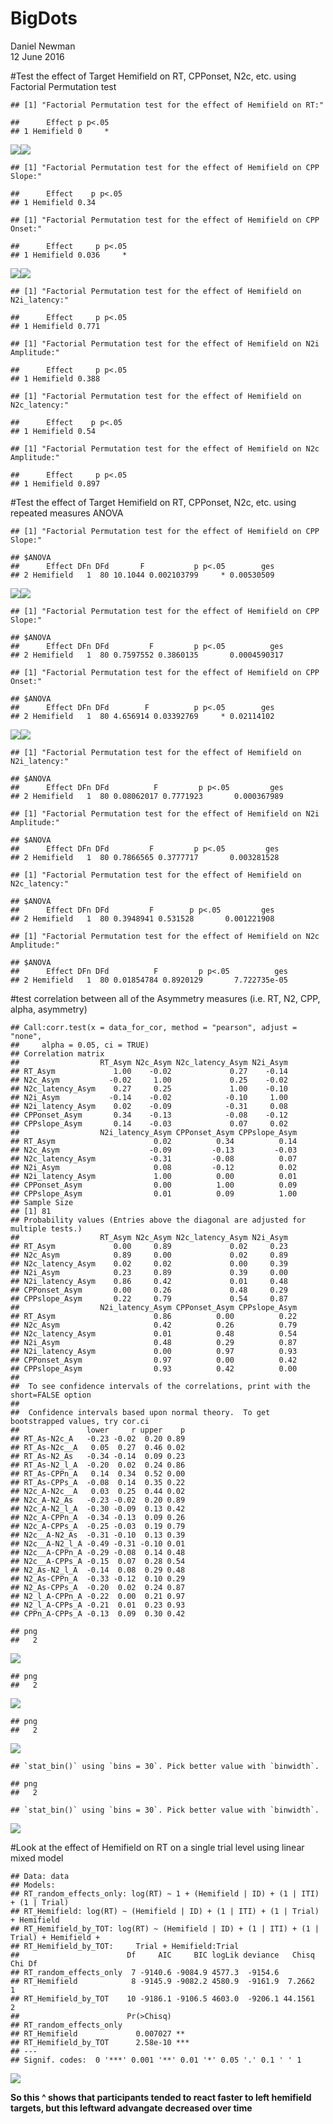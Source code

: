 # BigDots
Daniel Newman  
12 June 2016  




#Test the effect of Target Hemifield on RT, CPPonset, N2c, etc. using Factorial Permutation test

```
## [1] "Factorial Permutation test for the effect of Hemifield on RT:"
```

```
##      Effect p p<.05
## 1 Hemifield 0     *
```

![](markdown_BigDots_files/figure-html/unnamed-chunk-1-1.png)<!-- -->![](markdown_BigDots_files/figure-html/unnamed-chunk-1-2.png)<!-- -->

```
## [1] "Factorial Permutation test for the effect of Hemifield on CPP Slope:"
```

```
##      Effect    p p<.05
## 1 Hemifield 0.34
```

```
## [1] "Factorial Permutation test for the effect of Hemifield on CPP Onset:"
```

```
##      Effect     p p<.05
## 1 Hemifield 0.036     *
```

![](markdown_BigDots_files/figure-html/unnamed-chunk-1-3.png)<!-- -->![](markdown_BigDots_files/figure-html/unnamed-chunk-1-4.png)<!-- -->

```
## [1] "Factorial Permutation test for the effect of Hemifield on N2i_latency:"
```

```
##      Effect     p p<.05
## 1 Hemifield 0.771
```

```
## [1] "Factorial Permutation test for the effect of Hemifield on N2i Amplitude:"
```

```
##      Effect     p p<.05
## 1 Hemifield 0.388
```

```
## [1] "Factorial Permutation test for the effect of Hemifield on N2c_latency:"
```

```
##      Effect    p p<.05
## 1 Hemifield 0.54
```

```
## [1] "Factorial Permutation test for the effect of Hemifield on N2c Amplitude:"
```

```
##      Effect     p p<.05
## 1 Hemifield 0.897
```


#Test the effect of Target Hemifield on RT, CPPonset, N2c, etc. using repeated measures ANOVA

```
## [1] "Factorial Permutation test for the effect of Hemifield on CPP Slope:"
```

```
## $ANOVA
##      Effect DFn DFd       F           p p<.05        ges
## 2 Hemifield   1  80 10.1044 0.002103799     * 0.00530509
```

![](markdown_BigDots_files/figure-html/unnamed-chunk-2-1.png)<!-- -->![](markdown_BigDots_files/figure-html/unnamed-chunk-2-2.png)<!-- -->

```
## [1] "Factorial Permutation test for the effect of Hemifield on CPP Slope:"
```

```
## $ANOVA
##      Effect DFn DFd         F         p p<.05          ges
## 2 Hemifield   1  80 0.7597552 0.3860135       0.0004590317
```

```
## [1] "Factorial Permutation test for the effect of Hemifield on CPP Onset:"
```

```
## $ANOVA
##      Effect DFn DFd        F          p p<.05        ges
## 2 Hemifield   1  80 4.656914 0.03392769     * 0.02114102
```

![](markdown_BigDots_files/figure-html/unnamed-chunk-2-3.png)<!-- -->![](markdown_BigDots_files/figure-html/unnamed-chunk-2-4.png)<!-- -->

```
## [1] "Factorial Permutation test for the effect of Hemifield on N2i_latency:"
```

```
## $ANOVA
##      Effect DFn DFd          F         p p<.05         ges
## 2 Hemifield   1  80 0.08062017 0.7771923       0.000367989
```

```
## [1] "Factorial Permutation test for the effect of Hemifield on N2i Amplitude:"
```

```
## $ANOVA
##      Effect DFn DFd         F         p p<.05         ges
## 2 Hemifield   1  80 0.7866565 0.3777717       0.003281528
```

```
## [1] "Factorial Permutation test for the effect of Hemifield on N2c_latency:"
```

```
## $ANOVA
##      Effect DFn DFd         F        p p<.05         ges
## 2 Hemifield   1  80 0.3948941 0.531528       0.001221908
```

```
## [1] "Factorial Permutation test for the effect of Hemifield on N2c Amplitude:"
```

```
## $ANOVA
##      Effect DFn DFd          F         p p<.05          ges
## 2 Hemifield   1  80 0.01854784 0.8920129       7.722735e-05
```




#test correlation between all of the Asymmetry measures (i.e. RT, N2, CPP, alpha, asymmetry) 

```
## Call:corr.test(x = data_for_cor, method = "pearson", adjust = "none", 
##     alpha = 0.05, ci = TRUE)
## Correlation matrix 
##                  RT_Asym N2c_Asym N2c_latency_Asym N2i_Asym
## RT_Asym             1.00    -0.02             0.27    -0.14
## N2c_Asym           -0.02     1.00             0.25    -0.02
## N2c_latency_Asym    0.27     0.25             1.00    -0.10
## N2i_Asym           -0.14    -0.02            -0.10     1.00
## N2i_latency_Asym    0.02    -0.09            -0.31     0.08
## CPPonset_Asym       0.34    -0.13            -0.08    -0.12
## CPPslope_Asym       0.14    -0.03             0.07     0.02
##                  N2i_latency_Asym CPPonset_Asym CPPslope_Asym
## RT_Asym                      0.02          0.34          0.14
## N2c_Asym                    -0.09         -0.13         -0.03
## N2c_latency_Asym            -0.31         -0.08          0.07
## N2i_Asym                     0.08         -0.12          0.02
## N2i_latency_Asym             1.00          0.00          0.01
## CPPonset_Asym                0.00          1.00          0.09
## CPPslope_Asym                0.01          0.09          1.00
## Sample Size 
## [1] 81
## Probability values (Entries above the diagonal are adjusted for multiple tests.) 
##                  RT_Asym N2c_Asym N2c_latency_Asym N2i_Asym
## RT_Asym             0.00     0.89             0.02     0.23
## N2c_Asym            0.89     0.00             0.02     0.89
## N2c_latency_Asym    0.02     0.02             0.00     0.39
## N2i_Asym            0.23     0.89             0.39     0.00
## N2i_latency_Asym    0.86     0.42             0.01     0.48
## CPPonset_Asym       0.00     0.26             0.48     0.29
## CPPslope_Asym       0.22     0.79             0.54     0.87
##                  N2i_latency_Asym CPPonset_Asym CPPslope_Asym
## RT_Asym                      0.86          0.00          0.22
## N2c_Asym                     0.42          0.26          0.79
## N2c_latency_Asym             0.01          0.48          0.54
## N2i_Asym                     0.48          0.29          0.87
## N2i_latency_Asym             0.00          0.97          0.93
## CPPonset_Asym                0.97          0.00          0.42
## CPPslope_Asym                0.93          0.42          0.00
## 
##  To see confidence intervals of the correlations, print with the short=FALSE option
## 
##  Confidence intervals based upon normal theory.  To get bootstrapped values, try cor.ci
##               lower     r upper    p
## RT_As-N2c_A   -0.23 -0.02  0.20 0.89
## RT_As-N2c__A   0.05  0.27  0.46 0.02
## RT_As-N2_As   -0.34 -0.14  0.09 0.23
## RT_As-N2_l_A  -0.20  0.02  0.24 0.86
## RT_As-CPPn_A   0.14  0.34  0.52 0.00
## RT_As-CPPs_A  -0.08  0.14  0.35 0.22
## N2c_A-N2c__A   0.03  0.25  0.44 0.02
## N2c_A-N2_As   -0.23 -0.02  0.20 0.89
## N2c_A-N2_l_A  -0.30 -0.09  0.13 0.42
## N2c_A-CPPn_A  -0.34 -0.13  0.09 0.26
## N2c_A-CPPs_A  -0.25 -0.03  0.19 0.79
## N2c__A-N2_As  -0.31 -0.10  0.13 0.39
## N2c__A-N2_l_A -0.49 -0.31 -0.10 0.01
## N2c__A-CPPn_A -0.29 -0.08  0.14 0.48
## N2c__A-CPPs_A -0.15  0.07  0.28 0.54
## N2_As-N2_l_A  -0.14  0.08  0.29 0.48
## N2_As-CPPn_A  -0.33 -0.12  0.10 0.29
## N2_As-CPPs_A  -0.20  0.02  0.24 0.87
## N2_l_A-CPPn_A -0.22  0.00  0.21 0.97
## N2_l_A-CPPs_A -0.21  0.01  0.23 0.93
## CPPn_A-CPPs_A -0.13  0.09  0.30 0.42
```

```
## png 
##   2
```

![](markdown_BigDots_files/figure-html/unnamed-chunk-3-1.png)<!-- -->

```
## png 
##   2
```

![](markdown_BigDots_files/figure-html/unnamed-chunk-3-2.png)<!-- -->

```
## png 
##   2
```

![](markdown_BigDots_files/figure-html/unnamed-chunk-3-3.png)<!-- -->

```
## `stat_bin()` using `bins = 30`. Pick better value with `binwidth`.
```

```
## png 
##   2
```

```
## `stat_bin()` using `bins = 30`. Pick better value with `binwidth`.
```

![](markdown_BigDots_files/figure-html/unnamed-chunk-3-4.png)<!-- -->





#Look at the effect of Hemifield on RT on a single trial level using linear mixed model

```
## Data: data
## Models:
## RT_random_effects_only: log(RT) ~ 1 + (Hemifield | ID) + (1 | ITI) + (1 | Trial)
## RT_Hemifield: log(RT) ~ (Hemifield | ID) + (1 | ITI) + (1 | Trial) + Hemifield
## RT_Hemifield_by_TOT: log(RT) ~ (Hemifield | ID) + (1 | ITI) + (1 | Trial) + Hemifield + 
## RT_Hemifield_by_TOT:     Trial + Hemifield:Trial
##                        Df     AIC     BIC logLik deviance   Chisq Chi Df
## RT_random_effects_only  7 -9140.6 -9084.9 4577.3  -9154.6               
## RT_Hemifield            8 -9145.9 -9082.2 4580.9  -9161.9  7.2662      1
## RT_Hemifield_by_TOT    10 -9186.1 -9106.5 4603.0  -9206.1 44.1561      2
##                        Pr(>Chisq)    
## RT_random_effects_only               
## RT_Hemifield             0.007027 ** 
## RT_Hemifield_by_TOT      2.58e-10 ***
## ---
## Signif. codes:  0 '***' 0.001 '**' 0.01 '*' 0.05 '.' 0.1 ' ' 1
```

![](markdown_BigDots_files/figure-html/unnamed-chunk-4-1.png)<!-- -->

**So this ^ shows that participants tended to react faster to left hemifield targets, but this leftward advangate decreased over time**


